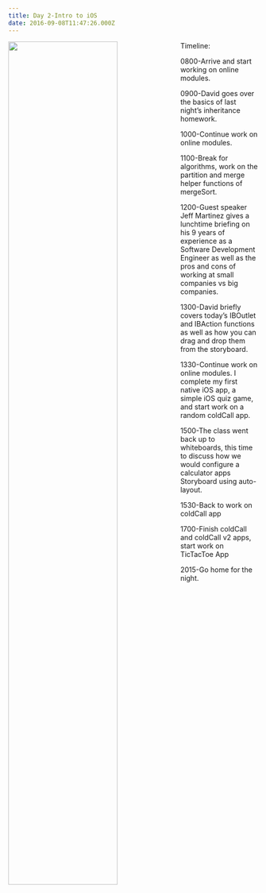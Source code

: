 ```yaml
---
title: Day 2-Intro to iOS
date: 2016-09-08T11:47:26.000Z
---
```

<img style="float: left; margin:0 1em 1em 0; width: 66%" src="/img/blog/day2.jpg"/>

Timeline:

0800-Arrive and start working on online modules.

0900-David goes over the basics of last night’s inheritance homework.

1000-Continue work on online modules.

1100-Break for algorithms, work on the partition and merge helper functions of mergeSort.

1200-Guest speaker Jeff Martinez gives a lunchtime briefing on his 9 years of experience as a Software Development Engineer as well as the pros and cons of working at small companies vs big companies.

1300-David briefly covers today’s IBOutlet and IBAction functions as well as how you can drag and drop them from the storyboard.

1330-Continue work on online modules.  I complete my first native iOS app, a simple iOS quiz game, and start work on a random coldCall app.

1500-The class went back up to whiteboards, this time to discuss how we would configure a calculator apps Storyboard using auto-layout.

1530-Back to work on coldCall app

1700-Finish coldCall and coldCall v2 apps, start work on TicTacToe App

2015-Go home for the night.
